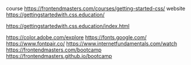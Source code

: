 course https://frontendmasters.com/courses/getting-started-css/
website https://gettingstartedwith.css.education/

https://gettingstartedwith.css.education/index.html

https://color.adobe.com/explore
https://fonts.google.com/
https://www.fontpair.co/
https://www.internetfundamentals.com/watch
https://frontendmasters.com/bootcamp
https://frontendmasters.github.io/bootcamp
